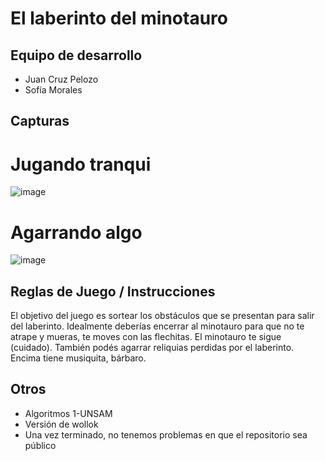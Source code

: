 # El laberinto del minotauro

## Equipo de desarrollo

- Juan Cruz Pelozo
- Sofía Morales 

## Capturas

# Jugando tranqui
![image](https://user-images.githubusercontent.com/76799345/197884188-0a6fcbc1-2ee7-4a3a-8a80-e24f01b88717.png)
# Agarrando algo
![image](https://user-images.githubusercontent.com/76799345/197884280-557dad73-e326-4a37-b003-a682cc5be938.png)


## Reglas de Juego / Instrucciones
El objetivo del juego es sortear los obstáculos que se presentan para salir del laberinto. Idealmente deberías encerrar al minotauro
para que no te atrape y mueras, te moves con las flechitas. El minotauro te sigue (cuidado). También podés agarrar reliquias perdidas por el laberinto. Encima tiene musiquita, bárbaro.

## Otros

- Algoritmos 1-UNSAM
- Versión de wollok
- Una vez terminado, no tenemos problemas en que el repositorio sea público
